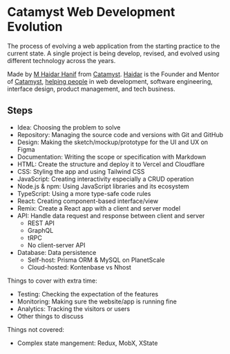 # Catamyst Web Development Evolution

The process of evolving a web application from the starting practice to the current state. A single project is being develop, revised, and evolved using different technology across the years.

Made by [M Haidar Hanif](https://github.com/mhaidarhanif) from [Catamyst](https://github.com/catamyst-community). [Haidar](https://twitter.com/mhaidarhanif) is the Founder and Mentor of [Catamyst](https://twitter.com/catamyst), [helping people](https://linkedin.com/in/mhaidarhanif) in web development, software engineering, interface design, product management, and tech business.

## Steps

- Idea: Choosing the problem to solve
- Repository: Managing the source code and versions with Git and GitHub
- Design: Making the sketch/mockup/prototype for the UI and UX on Figma
- Documentation: Writing the scope or specification with Markdown
- HTML: Create the structure and deploy it to Vercel and Cloudflare
- CSS: Styling the app and using Tailwind CSS
- JavaScript: Creating interactivity especially a CRUD operation
- Node.js & npm: Using JavaScript libraries and its ecosystem
- TypeScript: Using a more type-safe code rules
- React: Creating component-based interface/view
- Remix: Create a React app with a client and server model
- API: Handle data request and response between client and server
  - REST API
  - GraphQL
  - tRPC
  - No client-server API
- Database: Data persistence
  - Self-host: Prisma ORM & MySQL on PlanetScale
  - Cloud-hosted: Kontenbase vs Nhost

Things to cover with extra time:

- Testing: Checking the expectation of the features
- Monitoring: Making sure the website/app is running fine
- Analytics: Tracking the visitors or users
- Other things to discuss

Things not covered:

- Complex state mangement: Redux, MobX, XState

